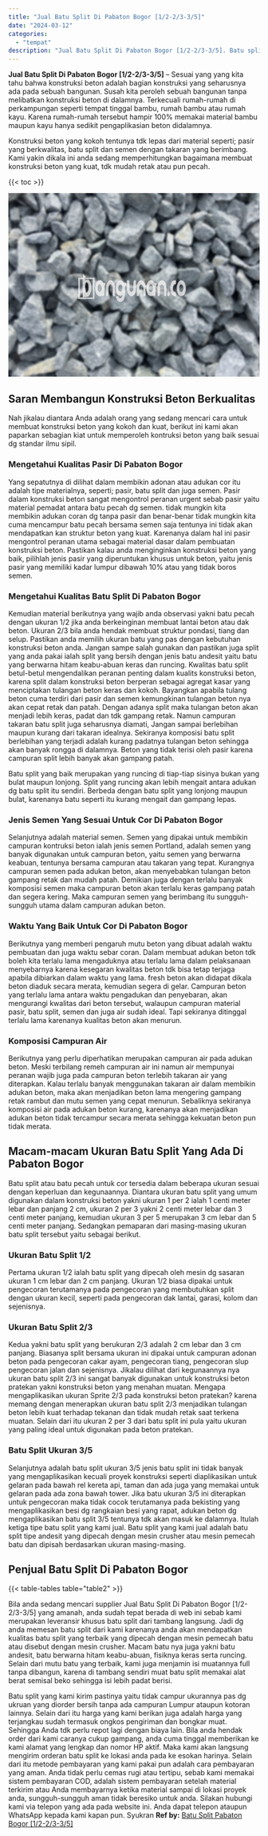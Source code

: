 ```yaml
---
title: "Jual Batu Split Di Pabaton Bogor [1/2-2/3-3/5]"
date: "2024-03-12"
categories: 
  - "tempat"
description: "Jual Batu Split Di Pabaton Bogor [1/2-2/3-3/5]. Batu split yang kami kirim pastinya yaitu tidak campur ukurannya pas dg ukruan yang diorder bersih tanpa ada..."
---
```


**Jual Batu Split Di Pabaton Bogor \[1/2-2/3-3/5\]** – Sesuai yang yang kita tahu bahwa konstruksi beton adalah bagian konstruksi yang seharusnya ada pada sebuah bangunan. Susah kita peroleh sebuah bangunan tanpa melibatkan konstruksi beton di dalamnya. Terkecuali rumah-rumah di perkampungan seperti tempat tinggal bambu, rumah bambu atau rumah kayu. Karena rumah-rumah tersebut hampir 100% memakai material bambu maupun kayu hanya sedikit pengaplikasian beton didalamnya.

Konstruksi beton yang kokoh tentunya tdk lepas dari material seperti; pasir yang berkwalitas, batu split dan semen dengan takaran yang berimbang. Kami yakin dikala ini anda sedang memperhitungkan bagaimana membuat konstruksi beton yang kuat, tdk mudah retak atau pun pecah.

{{< toc >}}

![Jual Batu Split Di Pabaton Bogor [1/2-2/3-3/5]](/images/jual-batu-split-35.png)

## Saran Membangun Konstruksi Beton Berkualitas

Nah jikalau diantara Anda adalah orang yang sedang mencari cara untuk membuat konstruksi beton yang kokoh dan kuat, berikut ini kami akan paparkan sebagian kiat untuk memperoleh kontruksi beton yang baik sesuai dg standar ilmu sipil.

### Mengetahui Kualitas Pasir Di Pabaton Bogor

Yang sepatutnya di dilihat dalam membikin adonan atau adukan cor itu adalah tipe materialnya, seperti; pasir, batu split dan juga semen. Pasir dalam konstruksi beton sangat mengontrol peranan urgent sebab pasir yaitu material pemadat antara batu pecah dg semen. tidak mungkin kita membikin adukan coran dg tanpa pasir dan benar-benar tidak mungkin kita cuma mencampur batu pecah bersama semen saja tentunya ini tidak akan mendapatkan kan struktur beton yang kuat. Karenanya dalam hal ini pasir mengontrol peranan utama sebagai material dasar dalam pembuatan konstruksi beton. Pastikan kalau anda menginginkan konstruksi beton yang baik, pilihlah jenis pasir yang diperuntukan khusus untuk beton, yaitu jenis pasir yang memiliki kadar lumpur dibawah 10% atau yang tidak boros semen.

### Mengetahui Kualitas Batu Split Di Pabaton Bogor

Kemudian material berikutnya yang wajib anda observasi yakni batu pecah dengan ukuran 1/2 jika anda berkeinginan membuat lantai beton atau dak beton. Ukuran 2/3 bila anda hendak membuat struktur pondasi, tiang dan selup. Pastikan anda memilih ukuran batu yang pas dengan kebutuhan konstruksi beton anda. Jangan sampe salah gunakan dan pastikan juga split yang anda pakai ialah split yang bersih dengan jenis batu andesit yaitu batu yang berwarna hitam keabu-abuan keras dan runcing. Kwalitas batu split betul-betul mengendalikan peranan penting dalam kualits konstruksi beton, karena split dalam konstruksi beton berperan sebagai agregat kasar yang menciptakan tulangan beton keras dan kokoh. Bayangkan apabila tulang beton cuma terdiri dari pasir dan semen kemungkinan tulangan beton nya akan cepat retak dan patah. Dengan adanya split maka tulangan beton akan menjadi lebih keras, padat dan tdk gampang retak. Namun campuran takaran batu split juga seharusnya diamati, Jangan sampai berlebihan maupun kurang dari takaran idealnya. Sekiranya komposisi batu split berlebihan yang terjadi adalah kurang padatnya tulangan beton sehingga akan banyak rongga di dalamnya. Beton yang tidak terisi oleh pasir karena campuran split lebih banyak akan gampang patah.

Batu split yang baik merupakan yang runcing di tiap-tiap sisinya bukan yang bulat maupun lonjong. Split yang runcing akan lebih mengait antara adukan dg batu split itu sendiri. Berbeda dengan batu split yang lonjong maupun bulat, karenanya batu seperti itu kurang mengait dan gampang lepas.

### Jenis Semen Yang Sesuai Untuk Cor Di Pabaton Bogor

Selanjutnya adalah material semen. Semen yang dipakai untuk membikin campuran kontruksi beton ialah jenis semen Portland, adalah semen yang banyak digunakan untuk campuran beton, yaitu semen yang berwarna keabuan, tentunya bersama campuran atau takaran yang tepat. Kurangnya campuran semen pada adukan beton, akan menyebabkan tulangan beton gampang retak dan mudah patah. Demikian juga dengan terlalu banyak komposisi semen maka campuran beton akan terlalu keras gampang patah dan segera kering. Maka campuran semen yang berimbang itu sungguh-sungguh utama dalam campuran adukan beton.

### Waktu Yang Baik Untuk Cor Di Pabaton Bogor

Berikutnya yang memberi pengaruh mutu beton yang dibuat adalah waktu pembuatan dan juga waktu sebar coran. Dalam membuat adukan beton tdk boleh kita terlalu lama mengaduknya atau terlalu lama dalam pelaksanaan menyebarnya karena kesegaran kwalitas beton tdk bisa tetap terjaga apabila dibiarkan dalam waktu yang lama. fresh beton akan didapat dikala beton diaduk secara merata, kemudian segera di gelar. Campuran beton yang terlalu lama antara waktu pengadukan dan penyebaran, akan mengurangi kwalitas dari beton tersebut, walaupun campuran material pasir, batu split, semen dan juga air sudah ideal. Tapi sekiranya ditinggal terlalu lama karenanya kualitas beton akan menurun.

### Komposisi Campuran Air

Berikutnya yang perlu diperhatikan merupakan campuran air pada adukan beton. Meski terbilang remeh campuran air ini namun air mempunyai peranan wajib juga pada campuran beton terlebih takaran air yang diterapkan. Kalau terlalu banyak menggunakan takaran air dalam membikin adukan beton, maka akan menjadikan beton lama mengering gampang retak rambut dan mutu semen yang cepat menurun. Sebaliknya sekiranya komposisi air pada adukan beton kurang, karenanya akan menjadikan adukan beton tidak tercampur secara merata sehingga kekuatan beton pun tidak merata.

## Macam-macam Ukuran Batu Split Yang Ada Di Pabaton Bogor

Batu split atau batu pecah untuk cor tersedia dalam beberapa ukuran sesuai dengan keperluan dan kegunaannya. Diantara ukuran batu split yang umum digunakan dalam konstruksi beton yakni ukuran 1 per 2 ialah 1 centi meter lebar dan panjang 2 cm, ukuran 2 per 3 yakni 2 centi meter lebar dan 3 centi meter panjang, kemudian ukuran 3 per 5 merupakan 3 cm lebar dan 5 centi meter panjang. Sedangkan pemaparan dari masing-masing ukuran batu split tersebut yaitu sebagai berikut.

### Ukuran Batu Split 1/2

Pertama ukuran 1/2 ialah batu split yang dipecah oleh mesin dg sasaran ukuran 1 cm lebar dan 2 cm panjang. Ukuran 1/2 biasa dipakai untuk pengecoran terutamanya pada pengecoran yang membutuhkan split dengan ukuran kecil, seperti pada pengecoran dak lantai, garasi, kolom dan sejenisnya.

### Ukuran Batu Split 2/3

Kedua yakni batu split yang berukuran 2/3 adalah 2 cm lebar dan 3 cm panjang. Biasanya split bersama ukuran ini dipakai untuk campuran adonan beton pada pengecoran cakar ayam, pengecoran tiang, pengecoran slup pengecoran jalan dan sejenisnya. Jikalau dilihat dari kegunaannya nya ukuran batu split 2/3 ini sangat banyak digunakan untuk konstruksi beton pratekan yakni konstruksi beton yang menahan muatan. Mengapa mengaplikasikan ukuran Sprite 2/3 pada konstruksi beton pratekan? karena memang dengan menerapkan ukuran batu split 2/3 menjadikan tulangan beton lebih kuat terhadap tekanan dan tidak mudah retak saat terkena muatan. Selain dari itu ukuran 2 per 3 dari batu split ini pula yaitu ukuran yang paling ideal untuk digunakan pada beton pratekan.

### Batu Split Ukuran 3/5

Selanjutnya adalah batu split ukuran 3/5 jenis batu split ini tidak banyak yang mengaplikasikan kecuali proyek konstruksi seperti diaplikasikan untuk gelaran pada bawah rel kereta api, taman dan ada juga yang memakai untuk gelaran pada ada zona bawah tower. Jika batu ukuran 3/5 ini diterapkan untuk pengecoran maka tidak cocok terutamanya pada bekisting yang mengaplikasikan besi dg rangkaian besi yang rapat, adukan beton dg mengaplikasikan batu split 3/5 tentunya tdk akan masuk ke dalamnya. Itulah ketiga tipe batu split yang kami jual. Batu split yang kami jual adalah batu split tipe andesit yang dipecah dengan mesin crusher atau mesin pemecah batu dan dipisah berdasarkan ukuran masing-masing.

## Penjual Batu Split Di Pabaton Bogor

{{< table-tables table="table2" >}}

Bila anda sedang mencari supplier Jual Batu Split Di Pabaton Bogor \[1/2-2/3-3/5\] yang amanah, anda sudah tepat berada di web ini sebab kami merupakan leveransir khusus batu split dari tambang langsung. Jadi dg anda memesan batu split dari kami karenanya anda akan mendapatkan kualitas batu split yang terbaik yang dipecah dengan mesin pemecah batu atau disebut dengan mesin crusher. Macam batu nya juga yakni batu andesit, batu berwarna hitam keabu-abuan, fisiknya keras serta runcing. Selain dari mutu batu yang terbaik, kami juga menjamin isi muatannya full tanpa dibangun, karena di tambang sendiri muat batu split memakai alat berat semisal beko sehingga isi lebih padat berisi.

Batu split yang kami kirim pastinya yaitu tidak campur ukurannya pas dg ukruan yang diorder bersih tanpa ada campuran Lumpur ataupun kotoran lainnya. Selain dari itu harga yang kami berikan juga adalah harga yang terjangkau sudah termasuk ongkos pengiriman dan bongkar muat. Sehingga Anda tdk perlu repot lagi dengan biaya lain. Bila anda hendak order dari kami caranya cukup gampang, anda cuma tinggal memberikan ke kami alamat yang lengkap dan nomor HP aktif. Maka kami akan langsung mengirim orderan batu split ke lokasi anda pada ke esokan harinya. Selain dari itu metode pembayaran yang kami pakai pun adalah cara pembayaran yang aman. Anda tidak perlu cemas rugi atau tertipu, sebab kami memakai sistem pembayaran COD, adalah sistem pembayaran setelah material terkirim atau Anda membayarnya ketika material sampai di lokasi proyek anda, sungguh-sungguh aman tidak beresiko untuk anda. Silakan hubungi kami via telepon yang ada pada website ini. Anda dapat telepon ataupun WhatsApp kepada kami kapan pun. Syukran
**Ref by:** [Batu Split Pabaton Bogor [1/2-2/3-3/5]](https://id.wikipedia.org/wiki/Batu)
